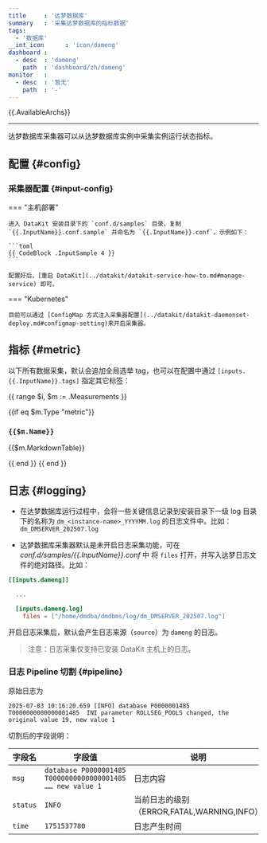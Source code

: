 ```yaml
---
title     : '达梦数据库'
summary   : '采集达梦数据库的指标数据'
tags:
  - '数据库'
__int_icon      : 'icon/dameng'
dashboard :
  - desc  : 'dameng'
    path  : 'dashboard/zh/dameng'
monitor   :
  - desc  : '暂无'
    path  : '-'
---
```


{{.AvailableArchs}}

---

达梦数据库采集器可以从达梦数据库实例中采集实例运行状态指标。

## 配置 {#config}

### 采集器配置 {#input-config}

<!-- markdownlint-disable MD046 -->
=== "主机部署"

    进入 DataKit 安装目录下的 `conf.d/samples` 目录，复制 `{{.InputName}}.conf.sample` 并命名为 `{{.InputName}}.conf`。示例如下：

    ```toml
    {{ CodeBlock .InputSample 4 }}
    ```

    配置好后，[重启 DataKit](../datakit/datakit-service-how-to.md#manage-service) 即可。

=== "Kubernetes"

    目前可以通过 [ConfigMap 方式注入采集器配置](../datakit/datakit-daemonset-deploy.md#configmap-setting)来开启采集器。
<!-- markdownlint-enable -->

## 指标 {#metric}

以下所有数据采集，默认会追加全局选举 tag，也可以在配置中通过 `[inputs.{{.InputName}}.tags]` 指定其它标签：

{{ range $i, $m := .Measurements }}

{{if eq $m.Type "metric"}}

### `{{$m.Name}}`

{{$m.MarkdownTable}}

{{ end }}
{{ end }}

## 日志 {#logging}

- 在达梦数据库运行过程中，会将一些关键信息记录到安装目录下一级 log 目录下的名称为 `dm_<instance-name>_YYYYMM.log`
  的日志文件中。比如：`dm_DMSERVER_202507.log`

- 达梦数据库采集器默认是未开启日志采集功能，可在 *conf.d/samples/{{.InputName}}.conf* 中 将 `files` 打开，并写入达梦日志文件的绝对路径。比如：

```toml
[[inputs.dameng]]

  ...

  [inputs.dameng.log]
    files = ["/home/dmdba/dmdbms/log/dm_DMSERVER_202507.log"]
```

开启日志采集后，默认会产生日志来源（`source`）为 `dameng` 的日志。

> 注意：日志采集仅支持已安装 DataKit 主机上的日志。

### 日志 Pipeline 切割 {#pipeline}

原始日志为

``` log
2025-07-03 10:16:20.659 [INFO] database P0000001485 T0000000000000001485  INI parameter ROLLSEG_POOLS changed, the original value 19, new value 1
```

切割后的字段说明：

| 字段名             | 字段值                                            | 说明                                                        |
| ---                | ---                                              | ---                                                         |
| `msg` | `database P0000001485 T0000000000000001485  …… new value 1`   | 日志内容                                  |
| `status`           | `INFO`                                           | 当前日志的级别（ERROR,FATAL,WARNING,INFO）|
| `time`             | `1751537780`                                     | 日志产生时间                                                                       |
